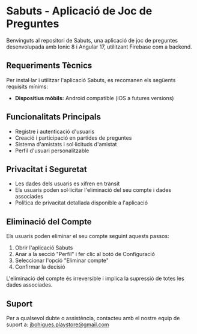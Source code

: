# Sabuts - Aplicació de Joc de Preguntes

Benvinguts al repositori de Sabuts, una aplicació de joc de preguntes desenvolupada amb Ionic 8 i Angular 17, utilitzant Firebase com a backend.

## Requeriments Tècnics

Per instal·lar i utilitzar l'aplicació Sabuts, es recomanen els següents requisits mínims:

- **Dispositius mòbils:** Android compatible (iOS a futures versions)

## Funcionalitats Principals

- Registre i autenticació d'usuaris
- Creació i participació en partides de preguntes
- Sistema d'amistats i sol·licituds d'amistat
- Perfil d'usuari personalitzable

## Privacitat i Seguretat

- Les dades dels usuaris es xifren en trànsit
- Els usuaris poden sol·licitar l'eliminació del seu compte i dades associades
- Política de privacitat detallada disponible a l'aplicació

## Eliminació del Compte

Els usuaris poden eliminar el seu compte seguint aquests passos:

1. Obrir l'aplicació Sabuts
2. Anar a la secció "Perfil" i fer clic al botó de Configuració
3. Seleccionar l'opció "Eliminar compte"
4. Confirmar la decisió

L'eliminació del compte és irreversible i implica la supressió de totes les dades associades.

## Suport

Per a qualsevol dubte o assistència, contacteu amb el nostre equip de suport a: jbohigues.playstore@gmail.com


